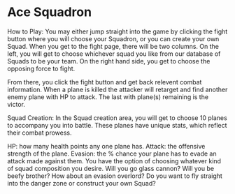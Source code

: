 # Ace Squadron

How to Play:
You may either jump straight into the game by clicking the fight button where you will choose your Squadron, or you can create your own Squad. When you get to the fight page, there will be two columns. On the left, you will get to choose whichever squad you like from our database of Squads to be your team. On the right hand side, you get to choose the opposing force to fight.

From there, you click the fight button and get back relevent combat information. When a plane is killed the attacker will retarget and find another enemy plane with HP to attack. The last with plane(s) remaining is the victor.

Squad Creation:
In the Squad creation area, you will get to choose 10 planes to accompany you into battle. These planes have unique stats, which reflect their combat prowess.

HP: how many health points any one plane has.
Attack: the offensive strength of the plane.
Evasion: the % chance your plane has to evade an attack made against them.
You have the option of choosing whatever kind of squad composition you desire. Will you go glass cannon? Will you be beefy brother? How about an evasion overlord? Do you want to fly straight into the danger zone or construct your own Squad?
